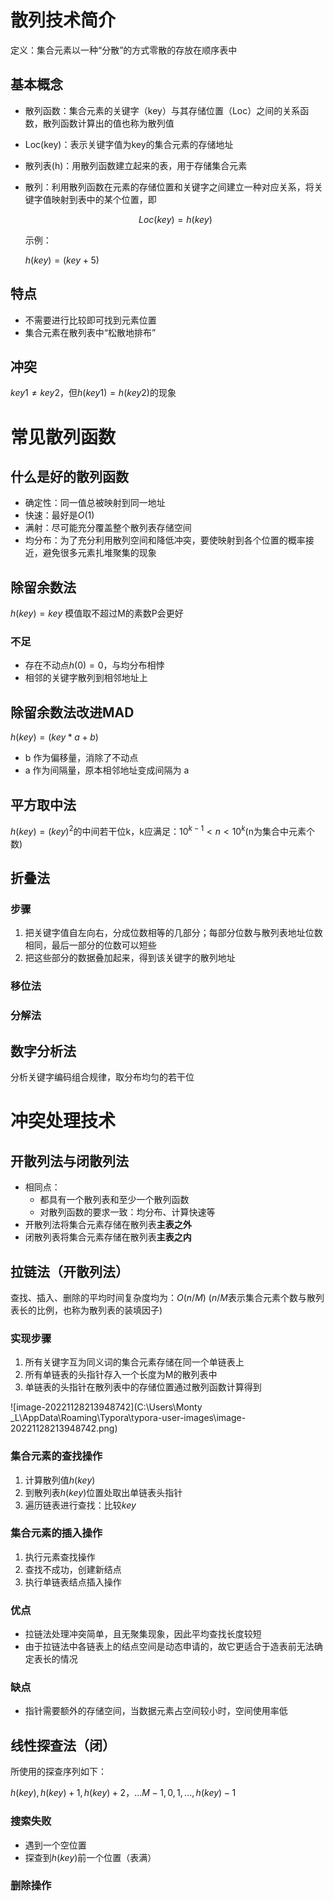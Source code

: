 # 散列技术简介

定义：集合元素以一种“分散”的方式零散的存放在顺序表中

## 基本概念

* 散列函数：集合元素的关键字（key）与其存储位置（Loc）之间的关系函数，散列函数计算出的值也称为散列值

* Loc(key)：表示关键字值为key的集合元素的存储地址

* 散列表(h)：用散列函数建立起来的表，用于存储集合元素

* 散列：利用散列函数在元素的存储位置和关键字之间建立一种对应关系，将关键字值映射到表中的某个位置，即

  $$Loc(key)=h(key)$$ 

  示例：

  $h(key)=(key+5)%10$

## 特点

* 不需要进行比较即可找到元素位置
* 集合元素在散列表中“松散地排布”

## 冲突

$key1\neq key2$，但$h(key1)=h(key2)$的现象

# 常见散列函数

## 什么是好的散列函数

* 确定性：同一值总被映射到同一地址
* 快速：最好是$O(1)$
* 满射：尽可能充分覆盖整个散列表存储空间
* 均分布：为了充分利用散列空间和降低冲突，要使映射到各个位置的概率接近，避免很多元素扎堆聚集的现象

## 除留余数法

$h(key)=key%M(M为散列表表长)$   模值取不超过M的素数P会更好

### 不足

* 存在不动点$h(0)=0$，与均分布相悖
* 相邻的关键字散列到相邻地址上

## 除留余数法改进MAD

$h(key)=(key*a+b)%P$

* b 作为偏移量，消除了不动点
* a 作为间隔量，原本相邻地址变成间隔为 a

## 平方取中法

$h(key)=(key)^2$的中间若干位k，k应满足：$10^{k-1}<n<10^k$(n为集合中元素个数)

## 折叠法

### 步骤

1. 把关键字值自左向右，分成位数相等的几部分；每部分位数与散列表地址位数相同，最后一部分的位数可以短些
2. 把这些部分的数据叠加起来，得到该关键字的散列地址

### 移位法

### 分解法

## 数字分析法

分析关键字编码组合规律，取分布均匀的若干位

# 冲突处理技术

## 开散列法与闭散列法

* 相同点：
  * 都具有一个散列表和至少一个散列函数
  * 对散列函数的要求一致：均分布、计算快速等
* 开散列法将集合元素存储在散列表**主表之外**
* 闭散列表将集合元素存储在散列表**主表之内**

## 拉链法（开散列法）

查找、插入、删除的平均时间复杂度均为：$O(n/M)$  ($n/M$表示集合元素个数与散列表长的比例，也称为散列表的装填因子)

### 实现步骤

1. 所有关键字互为同义词的集合元素存储在同一个单链表上
2. 所有单链表的头指针存入一个长度为M的散列表中
3. 单链表的头指针在散列表中的存储位置通过散列函数计算得到

![image-20221128213948742](C:\Users\Monty _L\AppData\Roaming\Typora\typora-user-images\image-20221128213948742.png)

### 集合元素的查找操作

1. 计算散列值$h(key)$
2. 到散列表$h(key)$位置处取出单链表头指针
3. 遍历链表进行查找：比较$key$

### 集合元素的插入操作

1. 执行元素查找操作
2. 查找不成功，创建新结点
3. 执行单链表结点插入操作

### 优点

* 拉链法处理冲突简单，且无聚集现象，因此平均查找长度较短
* 由于拉链法中各链表上的结点空间是动态申请的，故它更适合于造表前无法确定表长的情况

### 缺点

* 指针需要额外的存储空间，当数据元素占空间较小时，空间使用率低

## 线性探查法（闭）

所使用的探查序列如下：

$h(key),h(key)+1,h(key)+2，...M-1,0,1,...,h(key)-1$

### 搜索失败

* 遇到一个空位置
* 探查到$h(key)$前一个位置（表满）

### 删除操作



